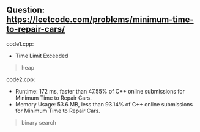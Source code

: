 ## Question: https://leetcode.com/problems/minimum-time-to-repair-cars/

code1.cpp:
* Time Limit Exceeded
> heap

code2.cpp:
* Runtime: 172 ms, faster than 47.55% of C++ online submissions for Minimum Time to Repair Cars.
* Memory Usage: 53.6 MB, less than 93.14% of C++ online submissions for Minimum Time to Repair Cars.
> binary search